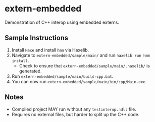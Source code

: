 # extern-embedded

Demonstration of C++ interop using embedded externs.

## Sample Instructions

1. Install `Haxe` and install `hmm` via Haxelib.
2. Navigate to `extern-embedded/sample/main/` and run `haxelib run hmm install`.
    - Check to ensure that `extern-embedded/sample/main/.haxelib/` is generated.
3. Run `extern-embedded/sample/main/build-cpp.bat`.
4. You can now run `extern-embedded/sample/main/bin/cpp/Main.exe`.

## Notes

- Compiled project MAY run without any `testinterop.ndll` file.
- Requires no external files, but harder to split up the C++ code.
